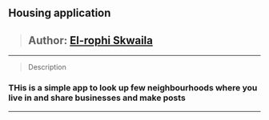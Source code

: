 ## Housing application

>## Author: [El-rophi Skwaila](https://github.com/Elrophi/Housing)

---

>Description
### THis is a simple app to look up few neighbourhoods where you live in and share businesses and make posts
---
